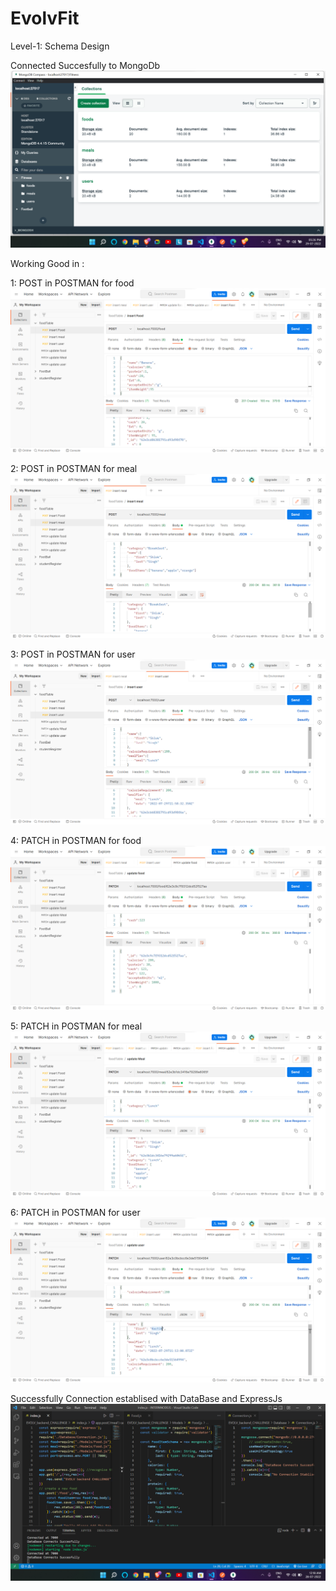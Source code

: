 # EvolvFit
Level-1: Schema Design

Connected Succesfully to MongoDb
![](DemoImages/db.png)

Working Good in :

1: POST in POSTMAN for food
![](DemoImages/insertfood.png)

2: POST in POSTMAN for meal
![](DemoImages/insertmeal.png)

3: POST in POSTMAN for user
![](DemoImages/insertuser.png)

4: PATCH in POSTMAN for food
![](DemoImages/updatefood.png)

5: PATCH in POSTMAN for meal
![](DemoImages/updatemeal.png)

6: PATCH in POSTMAN for user
![](DemoImages/updateuser.png)


Successfully Connection establised with DataBase and ExpressJs
![](DemoImages/code.png)
